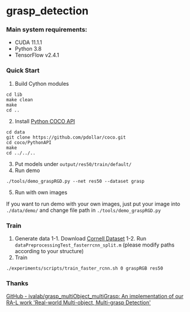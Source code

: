 # grasp_detection




### Main system requirements:
- CUDA 11.1.1
- Python 3.8
- TensorFlow v2.4.1



### Quick Start


1. Build Cython modules
```
cd lib
make clean
make
cd ..
```

2. Install [Python COCO API](https://github.com/cocodataset/cocoapi)
```
cd data
git clone https://github.com/pdollar/coco.git
cd coco/PythonAPI
make
cd ../../..
```

3. Put models under `output/res50/train/default/`
4. Run demo

```
./tools/demo_graspRGD.py --net res50 --dataset grasp
```
5. Run with own images

If you want to run demo with your own images,  just put your image into `./data/demo/` and change file path in `./tools/demo_graspRGD.py`



### Train

1. Generate data
   1-1. Download [Cornell Dataset](http://pr.cs.cornell.edu/grasping/rect_data/data.php)
   1-2. Run `dataPreprocessingTest_fasterrcnn_split.m` (please modify paths according to your structure)
2. Train

```
./experiments/scripts/train_faster_rcnn.sh 0 graspRGB res50
```





### Thanks

[GitHub - ivalab/grasp_multiObject_multiGrasp: An implementation of our RA-L work 'Real-world Multi-object, Multi-grasp Detection'](https://github.com/ivalab/grasp_multiObject_multiGrasp)
